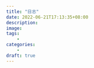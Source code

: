 ```yaml
---
title: "日志"
date: 2022-06-21T17:13:35+08:00
description:
image:
tags:
    - 
categories:
    - 
draft: true
---
```

